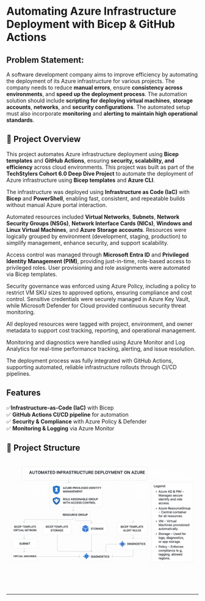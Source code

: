 # Automating Azure Infrastructure Deployment with Bicep & GitHub Actions

## **Problem Statement**: 
A software development company aims to improve efficiency by automating the deployment of its Azure infrastructure for various projects. 
The company needs to reduce **manual errors**, ensure **consistency across environments**, and **speed up the deployment process**. 
The automation solution should include **scripting for deploying virtual machines**, **storage accounts**, **networks**, and **security configurations**. 
The automated setup must also incorporate **monitoring** and **alerting to maintain high operational standards**.

## 📖 Project Overview 
This project automates Azure infrastructure deployment using **Bicep templates** and **GitHub Actions**, ensuring **security, scalability, and efficiency** across cloud environments.
This project was built as part of the **TechStylers Cohort 6.0 Deep Dive Project** to automate the deployment of Azure infrastructure using **Bicep templates** and **Azure CLI**.

The infrastructure was deployed using **Infrastructure as Code (IaC)** with **Bicep** and **PowerShell**, enabling fast, consistent, and repeatable builds without manual Azure portal interaction.

Automated resources included **Virtual Networks**, **Subnets**, **Network Security Groups (NSGs)**, **Network Interface Cards (NICs)**, **Windows and Linux Virtual Machines**, and **Azure Storage accounts**. Resources were logically grouped by environment (development, staging, production) to simplify management, enhance security, and support scalability.

Access control was managed through **Microsoft Entra ID** and **Privileged Identity Management (PIM)**, providing just-in-time, role-based access to privileged roles. User provisioning and role assignments were automated via Bicep templates.

Security governance was enforced using Azure Policy, including a policy to restrict VM SKU sizes to approved options, ensuring compliance and cost control. Sensitive credentials were securely managed in Azure Key Vault, while Microsoft Defender for Cloud provided continuous security threat monitoring.

All deployed resources were tagged with project, environment, and owner metadata to support cost tracking, reporting, and operational management.

Monitoring and diagnostics were handled using Azure Monitor and Log Analytics for real-time performance tracking, alerting, and issue resolution.

The deployment process was fully integrated with GitHub Actions, supporting automated, reliable infrastructure rollouts through CI/CD pipelines.

## Features  
✅**Infrastructure-as-Code (IaC)** with Bicep  
✅ **GitHub Actions CI/CD pipeline** for automation  
✅ **Security & Compliance** with Azure Policy & Defender  
✅ **Monitoring & Logging** via Azure Monitor  


## 📁 **Project Structure**  
![Architecture Diagram](./images/architectural_diagram.png)


---
